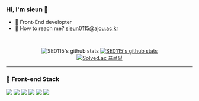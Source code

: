 <!--
**SE0115/SE0115** is a ✨ _special_ ✨ repository because its `README.md` (this file) appears on your GitHub profile.

Here are some ideas to get you started:

- 🔭 I’m currently working on ...
- 🌱 I’m currently learning ...
- 👯 I’m looking to collaborate on ...
- 🤔 I’m looking for help with ...
- 💬 Ask me about ...
- 📫 How to reach me: ...
- 😄 Pronouns: ...
- ⚡ Fun fact: ...
-->

### Hi, I'm sieun 👋
- 🌱 Front-End developter<br/>
- 📧 How to reach me? sieun0115@ajou.ac.kr
<br/>
<div align=center>
  
  ![SE0115's github stats](https://github-readme-stats.vercel.app/api?username=SE0115&theme=graywhite&show_icons=true) [![SE0115's github stats](https://github-readme-stats.vercel.app/api/top-langs/?username=SE0115&show_icons=true&title_color=004386&icon_color=004386&layout=compact)](https://github.com/SE0115)<br/>
  [![Solved.ac 프로필](http://mazassumnida.wtf/api/v2/generate_badge?boj=sieun0115)](https://solved.ac/sieun0115)
</div>

<hr />

### 🎪 Front-end Stack
<img src="https://img.shields.io/badge/HTML-E34F26?style=flat-square&logo=HTML5&logoColor=white"/>&nbsp;<img src="https://img.shields.io/badge/CSS-1572B6?style=flat-square&logo=CSS3&logoColor=white"/>&nbsp;<img src="https://img.shields.io/badge/SCSS-CC6699?style=flat-square&logo=sass&logoColor=white"/>&nbsp;<img src="https://img.shields.io/badge/JavaScript-F7DF1E?style=flat-square&logo=JavaScript&logoColor=white"/>&nbsp;<img src="https://img.shields.io/badge/React-61DAFB?style=flat-square&logo=REACT&logoColor=white"/>&nbsp;<img src="https://img.shields.io/badge/Vue-4FC08D?style=flat-square&logo=Vue.js&logoColor=white"/>
